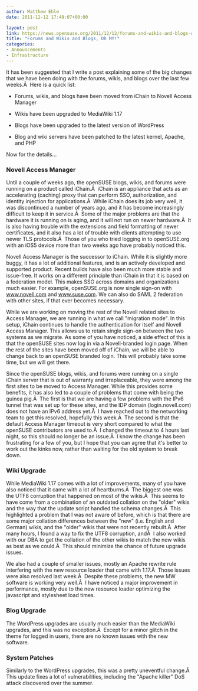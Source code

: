 ```yaml
---
author: Matthew Ehle
date: 2011-12-12 17:49:07+00:00

layout: post
link: https://news.opensuse.org/2011/12/12/forums-and-wikis-and-blogs-oh-my/
title: "Forums and Wikis and Blogs, Oh MY!"
categories:
- Announcements
- Infrastructure
---
```

It has been suggested that I write a post explaining some of the big changes that we have been doing with the forums, wikis, and blogs over the last few weeks.Â  Here is a quick list:



	
  * Forums, wikis, and blogs have been moved from iChain to Novell Access Manager

	
  * Wikis have been upgraded to MediaWiki 1.17

	
  * Blogs have been upgraded to the latest version of WordPress

	
  * Blog and wiki servers have been patched to the latest kernel, Apache, and PHP


Now for the details...


### Novell Access Manager


Until a couple of weeks ago, the openSUSE blogs, wikis, and forums were running on a product called iChain.Â  iChain is an appliance that acts as an accelerating (caching) proxy that can perform SSO, authorization, and identity injection for applications.Â  While iChain does its job very well, it was discontinued a number of years ago, and it has become increasingly difficult to keep it in service.Â  Some of the major problems are that the hardware it is running on is aging, and it will not run on newer hardware.Â  It is also having trouble with the extensions and field formatting of newer certificates, and it also has a lot of trouble with clients attempting to use newer TLS protocols.Â  Those of you who tried logging in to openSUSE.org with an iOS5 device more than two weeks ago have probably noticed this.

Novell Access Manager is the successor to iChain. While it is slightly more buggy, it has a lot of additional features, and is an actively developed and supported product. Recent builds have also been much more stable and issue-free. It works on a different principle than iChain in that it is based on a federation model. This makes SSO across domains and organizations much easier. For example, openSUSE.org is now single sign-on with www.novell.com and www.suse.com. We can also do SAML 2 federation with other sites, if that ever becomes necessary.

While we are working on moving the rest of the Novell related sites to Access Manager, we are running in what we call "migration mode". In this setup, iChain continues to handle the authentication for itself and Novell Access Manager. This allows us to retain single sign-on between the two systems as we migrate. As some of you have noticed, a side effect of this is that the openSUSE sites now log in via a Novell-branded login page. When the rest of the sites have been moved off of iChain, we will be able to change back to an openSUSE branded login. This will probably take some time, but we will get there.

Since the openSUSE blogs, wikis, and forums were running on a single iChain server that is out of warranty and irreplaceable, they were among the first sites to be moved to Access Manager. While this provides some benefits, it has also led to a couple of problems that come with being the guinea pig.Â  The first is that we are having a few problems with the IPv6 tunnel that was set up for these sites, and the IDP domain (login.novell.com) does not have an IPv6 address yet.Â  I have reached out to the networking team to get this resolved, hopefully this week.Â  The second is that the default Access Manager timeout is very short compared to what the openSUSE contributors are used to.Â  I changed the timeout to 4 hours last night, so this should no longer be an issue.Â  I know the change has been frustrating for a few of you, but I hope that you can agree that it's better to work out the kinks now, rather than waiting for the old system to break down.


### Wiki Upgrade


While MediaWiki 1.17 comes with a lot of improvements, many of you have also noticed that it came with a lot of heartburns.Â  The biggest one was the UTF8 corruption that happened on most of the wikis.Â  This seems to have come from a combination of an outdated collation on the "older" wikis and the way that the update script handled the schema changes.Â  This highlighted a problem that I was not aware of before, which is that there are some major collation differences between the "new" (i.e. English and German) wikis, and the "older" wikis that were not recently rebuilt.Â  After many hours, I found a way to fix the UTF8 corruption, andÂ  I also worked with our DBA to get the collation of the other wikis to match the new wikis as best as we could.Â  This should minimize the chance of future upgrade issues.

We also had a couple of smaller issues, mostly an Apache rewrite rule interfering with the new resource loader that came with 1.17.Â  Those issues were also resolved last week.Â  Despite these problems, the new MW software is working very well.Â  I have noticed a major improvement in performance, mostly due to the new resource loader optimizing the javascript and stylesheet load times.


### Blog Upgrade


The WordPress upgrades are usually much easier than the MediaWiki upgrades, and this was no exception.Â  Except for a minor glitch in the theme for logged in users, there are no known issues with the new software.


### System Patches


Similarly to the WordPress upgrades, this was a pretty uneventful change.Â  This update fixes a lot of vulnerabilities, including the "Apache killer" DoS attack discovered over the summer.		

